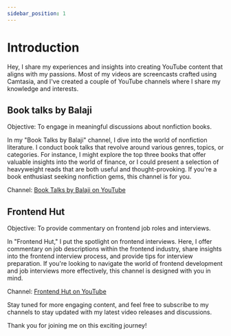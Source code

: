 ```yaml
---
sidebar_position: 1
---
```


# Introduction

Hey,  I share my experiences and insights into creating YouTube content that aligns with my passions. Most of my videos are screencasts crafted using Camtasia, and I've created a couple of YouTube channels where I share my knowledge and interests.

## Book talks by Balaji

Objective: To engage in meaningful discussions about nonfiction books.

In my "Book Talks by Balaji" channel, I dive into the world of nonfiction literature. I conduct book talks that revolve around various genres, topics, or categories. For instance, I might explore the top three books that offer valuable insights into the world of finance, or I could present a selection of heavyweight reads that are both useful and thought-provoking. If you're a book enthusiast seeking nonfiction gems, this channel is for you.   

Channel: [Book Talks by Balaji on YouTube](https://www.youtube.com/@booktalksbybalaji/featured)

## Frontend Hut

Objective: To provide commentary on frontend job roles and interviews.

In "Frontend Hut," I put the spotlight on frontend interviews. Here, I offer commentary on job descriptions within the frontend industry, share insights into the frontend interview process, and provide tips for interview preparation. If you're looking to navigate the world of frontend development and job interviews more effectively, this channel is designed with you in mind.

Channel: [Frontend Hut on YouTube](https://www.youtube.com/@FrontendHut/featured)

Stay tuned for more engaging content, and feel free to subscribe to my channels to stay updated with my latest video releases and discussions. 

Thank you for joining me on this exciting journey!